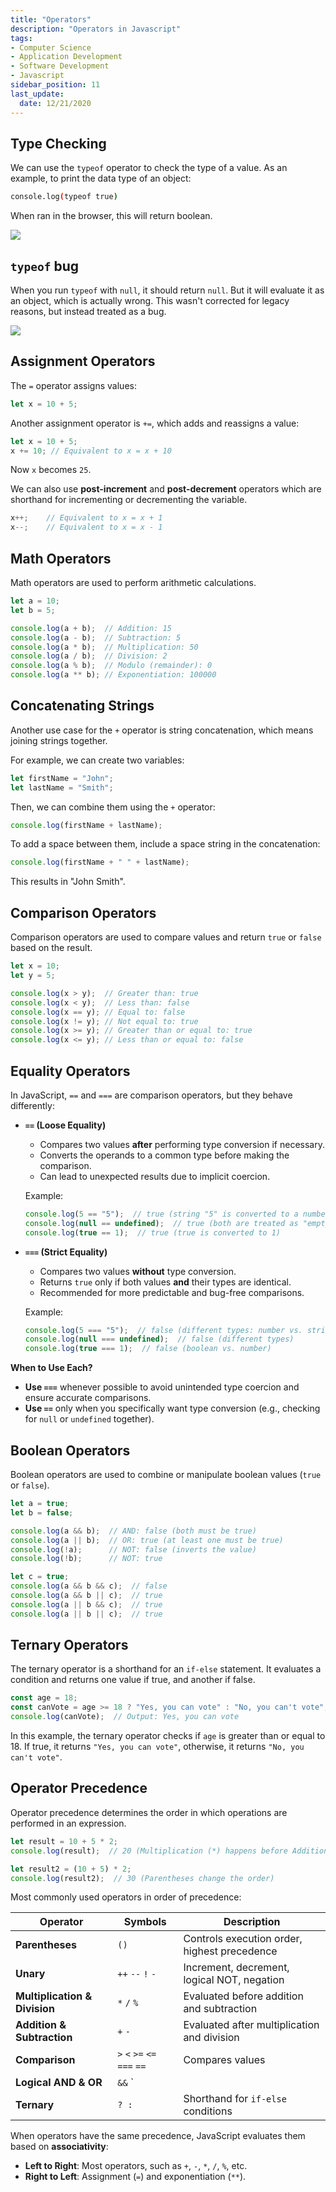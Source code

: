 ```yaml
---
title: "Operators"
description: "Operators in Javascript"
tags: 
- Computer Science
- Application Development
- Software Development
- Javascript
sidebar_position: 11
last_update:
  date: 12/21/2020
---
```


## Type Checking

We can use the `typeof` operator to check the type of a value. As an example, to print the data type of an object:

```bash
console.log(typeof true) 
```

When ran in the browser, this will return boolean.

![](/img/docs/12082024-typeofexample.png)


## `typeof` bug 

When you run `typeof` with `null`, it should return `null`. But it will evaluate it as an object, which is actually wrong. This wasn't corrected for legacy reasons, but instead treated as a bug.

![](/img/docs/12082024-js-typeof-bug.png)


## Assignment Operators  

The `=` operator assigns values:  

```js
let x = 10 + 5;
```

Another assignment operator is `+=`, which adds and reassigns a value:  

```js
let x = 10 + 5;
x += 10; // Equivalent to x = x + 10
```

Now `x` becomes `25`.  

We can also use **post-increment** and **post-decrement** operators which are shorthand for incrementing or decrementing the variable.

```js
x++;    // Equivalent to x = x + 1
x--;    // Equivalent to x = x - 1
```

## Math Operators

Math operators are used to perform arithmetic calculations.

```js
let a = 10;
let b = 5;

console.log(a + b);  // Addition: 15
console.log(a - b);  // Subtraction: 5
console.log(a * b);  // Multiplication: 50
console.log(a / b);  // Division: 2
console.log(a % b);  // Modulo (remainder): 0
console.log(a ** b); // Exponentiation: 100000
```


## Concatenating Strings 

Another use case for the `+` operator is string concatenation, which means joining strings together.  

For example, we can create two variables:  

```js
let firstName = "John";
let lastName = "Smith";
```

Then, we can combine them using the `+` operator:  

```js
console.log(firstName + lastName);
```

To add a space between them, include a space string in the concatenation:  

```js
console.log(firstName + " " + lastName);
```

This results in "John Smith".  


## Comparison Operators  

Comparison operators are used to compare values and return `true` or `false` based on the result.

```js
let x = 10;
let y = 5;

console.log(x > y);  // Greater than: true
console.log(x < y);  // Less than: false
console.log(x == y); // Equal to: false
console.log(x != y); // Not equal to: true
console.log(x >= y); // Greater than or equal to: true
console.log(x <= y); // Less than or equal to: false
```

## Equality Operators 

In JavaScript, `==` and `===` are comparison operators, but they behave differently:

- **`==` (Loose Equality)**
  - Compares two values **after** performing type conversion if necessary.
  - Converts the operands to a common type before making the comparison.
  - Can lead to unexpected results due to implicit coercion.

  Example:

  ```javascript
  console.log(5 == "5");  // true (string "5" is converted to a number)
  console.log(null == undefined);  // true (both are treated as "empty" values)
  console.log(true == 1);  // true (true is converted to 1)
  ```
     
- **`===` (Strict Equality)**
  - Compares two values **without** type conversion.
  - Returns `true` only if both values **and** their types are identical.
  - Recommended for more predictable and bug-free comparisons.

  Example:

  ```javascript
  console.log(5 === "5");  // false (different types: number vs. string)
  console.log(null === undefined);  // false (different types)
  console.log(true === 1);  // false (boolean vs. number)
  ```

**When to Use Each?**

- **Use `===`** whenever possible to avoid unintended type coercion and ensure accurate comparisons.
- **Use `==`** only when you specifically want type conversion (e.g., checking for `null` or `undefined` together).


## Boolean Operators  

Boolean operators are used to combine or manipulate boolean values (`true` or `false`). 

```js
let a = true;
let b = false;

console.log(a && b);  // AND: false (both must be true)
console.log(a || b);  // OR: true (at least one must be true)
console.log(!a);      // NOT: false (inverts the value)
console.log(!b);      // NOT: true

let c = true;
console.log(a && b && c);  // false
console.log(a && b || c);  // true
console.log(a || b && c);  // true
console.log(a || b || c);  // true
```

## Ternary Operators 

The ternary operator is a shorthand for an `if-else` statement. It evaluates a condition and returns one value if true, and another if false.

```js
const age = 18;
const canVote = age >= 18 ? "Yes, you can vote" : "No, you can't vote";
console.log(canVote);  // Output: Yes, you can vote
```

In this example, the ternary operator checks if `age` is greater than or equal to 18. If true, it returns `"Yes, you can vote"`, otherwise, it returns `"No, you can't vote"`.

## Operator Precedence  

Operator precedence determines the order in which operations are performed in an expression. 

```js
let result = 10 + 5 * 2;  
console.log(result);  // 20 (Multiplication (*) happens before Addition (+))

let result2 = (10 + 5) * 2;  
console.log(result2);  // 30 (Parentheses change the order)
```

Most commonly used operators in order of precedence:


| **Operator**                  | **Symbols**                     | **Description** |
|-------------------------------|---------------------------------|----------------|
| **Parentheses**               | `()`                            | Controls execution order, highest precedence |
| **Unary**                     | `++` `--` `!` `-`               | Increment, decrement, logical NOT, negation |
| **Multiplication & Division** | `*` `/` `%`                     | Evaluated before addition and subtraction |
| **Addition & Subtraction**    | `+` `-`                         | Evaluated after multiplication and division |
| **Comparison**                | `>` `<` `>=` `<=` `===` `==`    | Compares values |
| **Logical AND & OR**          | `&&` `||`                       | AND (`&&`) has higher precedence than OR (`||`) |
| **Ternary**                   | `? :`                           | Shorthand for `if-else` conditions |  


When operators have the same precedence, JavaScript evaluates them based on **associativity**:  

- **Left to Right**: Most operators, such as `+`, `-`, `*`, `/`, `%`, etc.  
- **Right to Left**: Assignment (`=`) and exponentiation (`**`).  
